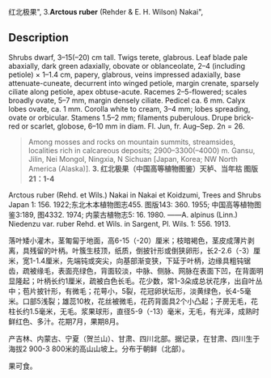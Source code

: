 红北极果",
3.**Arctous ruber** (Rehder & E. H. Wilson) Nakai",

## Description
Shrubs dwarf, 3–15(–20) cm tall. Twigs terete, glabrous. Leaf blade pale abaxially, dark green adaxially, obovate or oblanceolate, 2–4 (including petiole) × 1–1.4 cm, papery, glabrous, veins impressed adaxially, base attenuate-cuneate, decurrent into winged petiole, margin crenate, sparsely ciliate along petiole, apex obtuse-acute. Racemes 2–5-flowered; scales broadly ovate, 5–7 mm, margin densely ciliate. Pedicel ca. 6 mm. Calyx lobes ovate, ca. 1 mm. Corolla white to cream, 3–4 mm; lobes spreading, ovate or orbicular. Stamens 1.5–2 mm; filaments puberulous. Drupe brick-red or scarlet, globose, 6–10 mm in diam. Fl. Jun, fr. Aug–Sep. 2n = 26.

> Among mosses and rocks on mountain summits, streamsides, localities rich in calcareous deposits; 2900–3300(–4000) m. Gansu, Jilin, Nei Mongol, Ningxia, N Sichuan [Japan, Korea; NW North America (Alaska)].
**3. 红北极果（中国高等植物图鉴）天栌、当年枯 图版21：1-4**

Arctous ruber (Rehd. et Wils.) Nakai in Nakai et Koidzumi, Trees and Shrubs Japan 1: 156. 1922;东北木本植物图志455. 图版143: 360. 1955; 中国高等植物图鉴3:189, 图4332. 1974; 内蒙古植物志5: 16. 1980. ——A. alpinus (Linn.) Niedenzu var. ruber Rehd. et Wils. in Sargent, Pl. Wils. 1: 556. 1913.

落叶矮小灌木，茎匍匐于地面，高6-15（-20）厘米；枝暗褐色，茎皮成薄片剥离，具残留的叶柄。叶簇生枝顶，纸质，倒披针形或倒狭卵形，长2-2.6（-3）厘米，宽1-1.4厘米，先端钝或突尖，向基部渐变狭，下延于叶柄，边缘具粗钝锯齿，疏被缘毛，表面亮绿色，背面较淡，中脉、侧脉、网脉在表面下凹，在背面明显隆起；叶柄长约1厘米，疏被白色长毛。花少数，常1-3朵成总状花序，出自叶丛中；苞片披针形，有微毛；花萼小，5裂，花冠卵状坛形，淡黄绿色，长4-5毫米。口部5浅裂；雄蕊10枚，花丝被微毛，花药背面具2个小凸起；子房无毛，花柱长约1.5毫米，无毛。浆果球形，直径5-9（-13）毫米，无毛，有光泽，成熟时鲜红色、多汁。花期7月，果期8月。

产吉林、内蒙古、宁夏（贺兰山）、甘肃、四川北部。据记录，在甘肃、四川生于海拔2 900-3 800米的高山山坡上。分布于朝鲜（北部）。

果可食。
